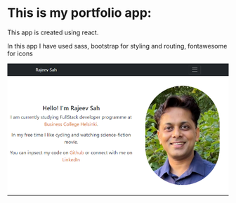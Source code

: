 # This is my portfolio app:

This app is created using react.

In this app I have used sass, bootstrap for styling and routing,  fontawesome for icons

![image info](./src/picture/portfolio1.png)



